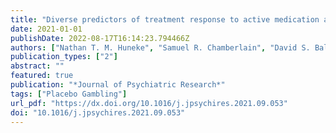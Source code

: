 ```yaml
---
title: "Diverse predictors of treatment response to active medication and placebo in gambling disorder"
date: 2021-01-01
publishDate: 2022-08-17T16:14:23.794466Z
authors: ["Nathan T. M. Huneke", "Samuel R. Chamberlain", "David S. Baldwin", "Jon E. Grant"]
publication_types: ["2"]
abstract: ""
featured: true
publication: "*Journal of Psychiatric Research*"
tags: ["Placebo Gambling"]
url_pdf: "https://dx.doi.org/10.1016/j.jpsychires.2021.09.053"
doi: "10.1016/j.jpsychires.2021.09.053"
---
```


